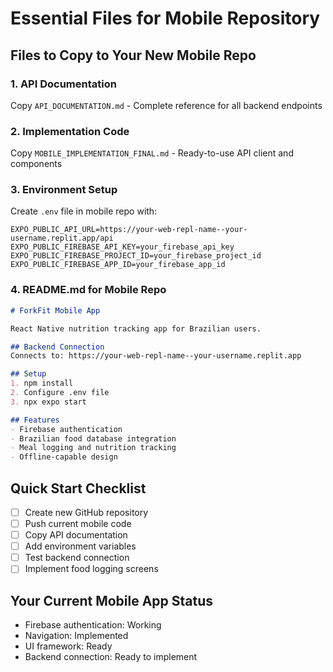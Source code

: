 
# Essential Files for Mobile Repository

## Files to Copy to Your New Mobile Repo

### 1. API Documentation
Copy `API_DOCUMENTATION.md` - Complete reference for all backend endpoints

### 2. Implementation Code
Copy `MOBILE_IMPLEMENTATION_FINAL.md` - Ready-to-use API client and components

### 3. Environment Setup
Create `.env` file in mobile repo with:
```
EXPO_PUBLIC_API_URL=https://your-web-repl-name--your-username.replit.app/api
EXPO_PUBLIC_FIREBASE_API_KEY=your_firebase_api_key
EXPO_PUBLIC_FIREBASE_PROJECT_ID=your_firebase_project_id
EXPO_PUBLIC_FIREBASE_APP_ID=your_firebase_app_id
```

### 4. README.md for Mobile Repo
```markdown
# ForkFit Mobile App

React Native nutrition tracking app for Brazilian users.

## Backend Connection
Connects to: https://your-web-repl-name--your-username.replit.app

## Setup
1. npm install
2. Configure .env file
3. npx expo start

## Features
- Firebase authentication
- Brazilian food database integration
- Meal logging and nutrition tracking
- Offline-capable design
```

## Quick Start Checklist

- [ ] Create new GitHub repository
- [ ] Push current mobile code
- [ ] Copy API documentation
- [ ] Add environment variables
- [ ] Test backend connection
- [ ] Implement food logging screens

## Your Current Mobile App Status
- Firebase authentication: Working
- Navigation: Implemented
- UI framework: Ready
- Backend connection: Ready to implement

